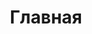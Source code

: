 ---
lang: ru-RU
home: true
title: Главная
heroImage: /logo.png
actions:
  - text: Начало работы
    link: /guide/getting-started.html
    type: primary
features:
  - title: Кроссплатформенность
    details: Работает везде, начиная от Linux и заканчивая Вашей кофеваркой
  - title: Безопасность
    details: Поддержка нативной библиотеки защиты AntiInject и защита от распространенных методов взлома
  - title: Кастомизируемость
    details: Лаунчер написан на Java с использованием технологии JavaFX, за счёт чего обладает широкими возможностями кастомизации
---